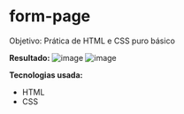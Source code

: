 # form-page
Objetivo: Prática de HTML e CSS puro básico

**Resultado:**
![image](https://github.com/eduardo-vinicius-delgado/formular/assets/98720392/7c99a2bf-a0ed-4a28-9116-2380d2dc1443)
![image](https://github.com/eduardo-vinicius-delgado/formular/assets/98720392/673b576f-a9ae-4a80-afff-f952d91c9a73)

**Tecnologias usada:**

* HTML
* CSS
